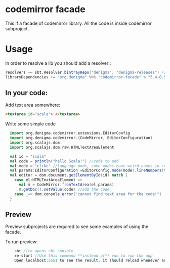 codemirror facade
=================

This if a facade of codemirror library. All the code is inside codemirror subproject.

Usage
=====

In order to resolve a lib you should add a resolver::
```scala
resolvers += sbt.Resolver.bintrayRepo("denigma", "denigma-releases") //add resolver
libraryDependencies += "org.denigma" %%% "codemirror-facade" % "5.4-0.5" //add dependency
```

In your code:
-------------

Add text area somewhere:

```html
<textarea id="scala"> </textarea>
```

Write some simple code 

```scala
  import org.denigma.codemirror.extensions.EditorConfig
  import org.denigma.codemirror.{CodeMirror, EditorConfiguration}
  import org.scalajs.dom
  import org.scalajs.dom.raw.HTMLTextAreaElement

  val id = "scala"
  val code = println("hello Scala!") //code to add
  val mode = "clike" //language mode, some modes have weird names in codemirror
  val params:EditorConfiguration =EditorConfig.mode(mode).lineNumbers(true) //config
  val editor = dom.document.getElementById(id) match {
    case el:HTMLTextAreaElement =>
      val m = CodeMirror.fromTextArea(el,params)
      m.getDoc().setValue(code) //add the code
    case _=> dom.console.error("cannot find text area for the code!")
  }
```


Preview
-------

Preview subprojects are required to see some examples of using the facade.

To run preview:
```sbt
    sbt //to opens sbt console
    re-start //Use this command **instead of** run to run the app
    Open localhost:5551 to see the result, it should reload whenever any sources are changed
```
